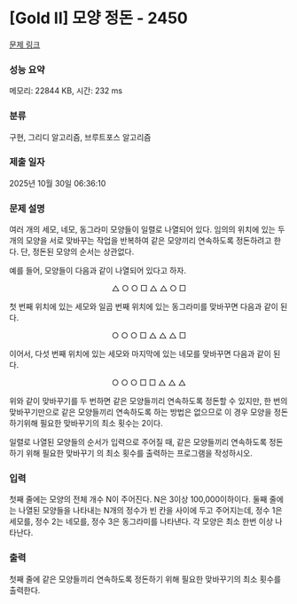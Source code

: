 # [Gold II] 모양 정돈 - 2450 

[문제 링크](https://www.acmicpc.net/problem/2450) 

### 성능 요약

메모리: 22844 KB, 시간: 232 ms

### 분류

구현, 그리디 알고리즘, 브루트포스 알고리즘

### 제출 일자

2025년 10월 30일 06:36:10

### 문제 설명

<p>여러 개의 세모, 네모, 동그라미 모양들이 일렬로 나열되어 있다. 임의의 위치에 있는 두 개의 모양을 서로 맞바꾸는 작업을 반복하여 같은 모양끼리 연속하도록 정돈하려고 한다. 단, 정돈된 모양의 순서는 상관없다.</p>

<p>예를 들어, 모양들이 다음과 같이 나열되어 있다고 하자. </p>

<p style="text-align: center;">△ ○ ○ □ △ △ ○ □</p>

<p>첫 번째 위치에 있는 세모와 일곱 번째 위치에 있는 동그라미를 맞바꾸면 다음과 같이 된다.</p>

<p style="text-align: center;">○ ○ ○ □ △ △ △ □</p>

<p>이어서, 다섯 번째 위치에 있는 세모와 마지막에 있는 네모를 맞바꾸면 다음과 같이 된다.</p>

<p style="text-align: center;">○ ○ ○ □ □ △ △ △</p>

<p>위와 같이 맞바꾸기를 두 번하면 같은 모양들끼리 연속하도록 정돈할 수 있지만, 한 번의 맞바꾸기만으로 같은 모양들끼리 연속하도록 하는 방법은 없으므로 이 경우 모양을 정돈하기위해 필요한 맞바꾸기의 최소 횟수는 2이다. </p>

<p>일렬로 나열된 모양들의 순서가 입력으로 주어질 때, 같은 모양들끼리 연속하도록 정돈하기 위해 필요한 맞바꾸기 의 최소 횟수를 출력하는 프로그램을 작성하시오.</p>

### 입력 

 <p>첫째 줄에는 모양의 전체 개수 N이 주어진다. N은 3이상 100,000이하이다. 둘째 줄에는 나열된 모양들을 나타내는 N개의 정수가 빈 칸을 사이에 두고 주어지는데, 정수 1은 세모를, 정수 2는 네모를, 정수 3은 동그라미를 나타낸다. 각 모양은 최소 한번 이상 나타난다.</p>

### 출력 

 <p>첫째 줄에 같은 모양들끼리 연속하도록 정돈하기 위해 필요한 맞바꾸기의 최소 횟수를 출력한다.</p>

